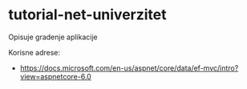 # tutorial-net-univerzitet

Opisuje gradenje aplikacije 

Korisne adrese:

- https://docs.microsoft.com/en-us/aspnet/core/data/ef-mvc/intro?view=aspnetcore-6.0